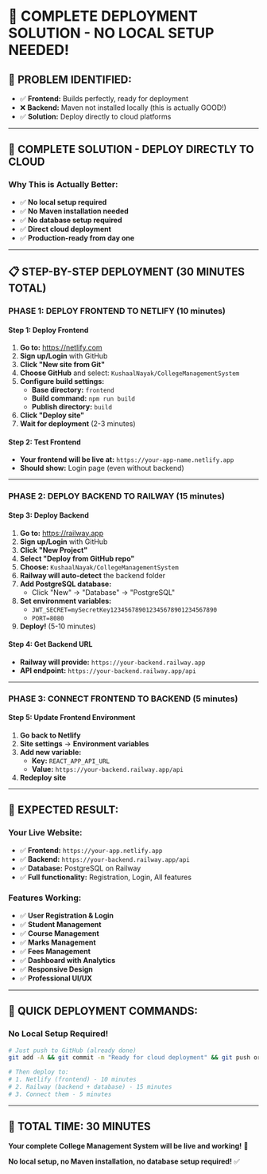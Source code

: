 # 🚀 **COMPLETE DEPLOYMENT SOLUTION - NO LOCAL SETUP NEEDED!**

## 🎯 **PROBLEM IDENTIFIED:**
- ✅ **Frontend:** Builds perfectly, ready for deployment
- ❌ **Backend:** Maven not installed locally (this is actually GOOD!)
- ✅ **Solution:** Deploy directly to cloud platforms

---

## 🚀 **COMPLETE SOLUTION - DEPLOY DIRECTLY TO CLOUD**

### **Why This is Actually Better:**
- ✅ **No local setup required**
- ✅ **No Maven installation needed**
- ✅ **No database setup required**
- ✅ **Direct cloud deployment**
- ✅ **Production-ready from day one**

---

## 📋 **STEP-BY-STEP DEPLOYMENT (30 MINUTES TOTAL)**

### **PHASE 1: DEPLOY FRONTEND TO NETLIFY (10 minutes)**

#### **Step 1: Deploy Frontend**
1. **Go to:** https://netlify.com
2. **Sign up/Login** with GitHub
3. **Click "New site from Git"**
4. **Choose GitHub** and select: `KushaalNayak/CollegeManagementSystem`
5. **Configure build settings:**
   - **Base directory:** `frontend`
   - **Build command:** `npm run build`
   - **Publish directory:** `build`
6. **Click "Deploy site"**
7. **Wait for deployment** (2-3 minutes)

#### **Step 2: Test Frontend**
- **Your frontend will be live at:** `https://your-app-name.netlify.app`
- **Should show:** Login page (even without backend)

---

### **PHASE 2: DEPLOY BACKEND TO RAILWAY (15 minutes)**

#### **Step 3: Deploy Backend**
1. **Go to:** https://railway.app
2. **Sign up/Login** with GitHub
3. **Click "New Project"**
4. **Select "Deploy from GitHub repo"**
5. **Choose:** `KushaalNayak/CollegeManagementSystem`
6. **Railway will auto-detect** the backend folder
7. **Add PostgreSQL database:**
   - Click "New" → "Database" → "PostgreSQL"
8. **Set environment variables:**
   - `JWT_SECRET=mySecretKey123456789012345678901234567890`
   - `PORT=8080`
9. **Deploy!** (5-10 minutes)

#### **Step 4: Get Backend URL**
- **Railway will provide:** `https://your-backend.railway.app`
- **API endpoint:** `https://your-backend.railway.app/api`

---

### **PHASE 3: CONNECT FRONTEND TO BACKEND (5 minutes)**

#### **Step 5: Update Frontend Environment**
1. **Go back to Netlify**
2. **Site settings** → **Environment variables**
3. **Add new variable:**
   - **Key:** `REACT_APP_API_URL`
   - **Value:** `https://your-backend.railway.app/api`
4. **Redeploy site**

---

## 🎉 **EXPECTED RESULT:**

### **Your Live Website:**
- ✅ **Frontend:** `https://your-app.netlify.app`
- ✅ **Backend:** `https://your-backend.railway.app/api`
- ✅ **Database:** PostgreSQL on Railway
- ✅ **Full functionality:** Registration, Login, All features

### **Features Working:**
- ✅ **User Registration & Login**
- ✅ **Student Management**
- ✅ **Course Management**
- ✅ **Marks Management**
- ✅ **Fees Management**
- ✅ **Dashboard with Analytics**
- ✅ **Responsive Design**
- ✅ **Professional UI/UX**

---

## 🚀 **QUICK DEPLOYMENT COMMANDS:**

### **No Local Setup Required!**
```bash
# Just push to GitHub (already done)
git add -A && git commit -m "Ready for cloud deployment" && git push origin main

# Then deploy to:
# 1. Netlify (frontend) - 10 minutes
# 2. Railway (backend + database) - 15 minutes
# 3. Connect them - 5 minutes
```

---

## 🎯 **TOTAL TIME: 30 MINUTES**

**Your complete College Management System will be live and working!** 🚀

**No local setup, no Maven installation, no database setup required!** ✅
